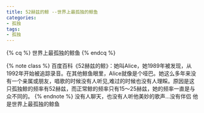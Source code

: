 ```yaml
---
title: 52赫兹的鲸 --世界上最孤独的鲸鱼
categories:
- 孤独
tags:
- 孤独
---
```

{% cq %}
世界上最孤独的鲸鱼
{% endcq %}

{% note class %}
百度百科《52赫兹的鲸》：她叫Alice，她1989年被发现，从1992年开始被追踪录音。在其他鲸鱼眼里，Alice就像是个哑巴。她这么多年来没有一个亲属或朋友，唱歌的时候没有人听见,难过的时候也没有人理睬。原因是这只孤独鲸的频率有52赫兹，而正常鲸的频率只有15～25赫兹，她的频率一直是与众不同的。
{% endnote %}
没有人聊天，也没有人听他美妙的歌声...没有伴侣 他是世界上最孤独的鲸鱼